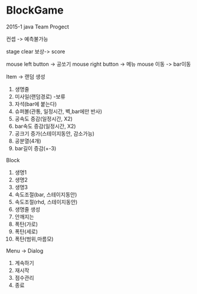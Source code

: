 # BlockGame
2015-1 java Team Progect

컨셉 -> 예측불가능

stage clear 보상-> score

mouse left button -> 공쏘기 
mouse right button -> 메뉴
mouse 이동 -> bar이동

Item -> 랜덤 생성
1. 생명줄
2. 미사일(랜덤경로) -보류
3. 자석(bar에 붙는다)
4. 슈퍼볼(관통, 일정시간, 벽,bar에만 반사)
5. 공속도 증감(일정시간, X2)
6. bar속도 증감(일정시간, X2)
7. 공크기 증가(스테이지동안, 감소가능)
8. 공분열(4개)
9. bar길이 증감(+-3)

Block
1. 생명1
2. 생명2
3. 생명3
4. 속도조절(bar, 스테이지동안)
5. 속도조절(rhd, 스테이지동안)
6. 생명줄 생성
7. 안깨지는 
8. 폭탄(가로)
9. 폭탄(세로)
10. 폭탄(범위,마름모)

Menu -> Dialog
1. 계속하기
2. 재시작
3. 점수관리
4. 종료



